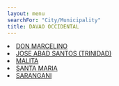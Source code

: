 ```yaml
---
layout: menu
searchFor: "City/Municipality"
title: DAVAO OCCIDENTAL
---
```

<li><a class="oID" href="{{site.url}}/citymuni/8601.html" value="DAVAO OCCIDENTAL, DON MARCELINO" rel="external">DON MARCELINO</a></li><li><a class="oID" href="{{site.url}}/citymuni/8602.html" value="DAVAO OCCIDENTAL, JOSE ABAD SANTOS (TRINIDAD)" rel="external">JOSE ABAD SANTOS (TRINIDAD)</a></li><li><a class="oID" href="{{site.url}}/citymuni/8603.html" value="DAVAO OCCIDENTAL, MALITA" rel="external">MALITA</a></li><li><a class="oID" href="{{site.url}}/citymuni/8604.html" value="DAVAO OCCIDENTAL, SANTA MARIA" rel="external">SANTA MARIA</a></li><li><a class="oID" href="{{site.url}}/citymuni/8605.html" value="DAVAO OCCIDENTAL, SARANGANI" rel="external">SARANGANI</a></li>
